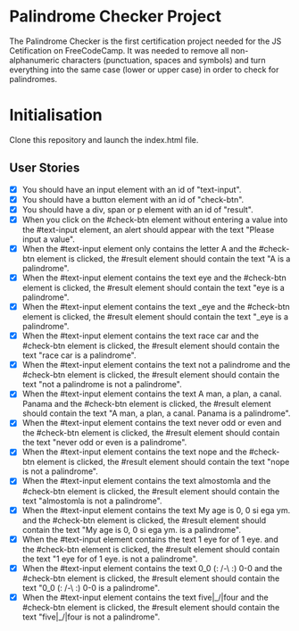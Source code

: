 # Palindrome Checker Project

The Palindrome Checker is the first certification project needed for the JS Cetification on FreeCodeCamp. It was needed to remove all non-alphanumeric characters (punctuation, spaces and symbols) and turn everything into the same case (lower or upper case) in order to check for palindromes.

# Initialisation

Clone this repository and launch the index.html file.

## User Stories

- [x] You should have an input element with an id of "text-input".
- [x] You should have a button element with an id of "check-btn".
- [x] You should have a div, span or p element with an id of "result".
- [x] When you click on the #check-btn element without entering a value into the #text-input element, an alert should appear with the text "Please input a value".
- [x] When the #text-input element only contains the letter A and the #check-btn element is clicked, the #result element should contain the text "A is a palindrome".
- [x] When the #text-input element contains the text eye and the #check-btn element is clicked, the #result element should contain the text "eye is a palindrome".
- [x] When the #text-input element contains the text _eye and the #check-btn element is clicked, the #result element should contain the text "_eye is a palindrome".
- [x] When the #text-input element contains the text race car and the #check-btn element is clicked, the #result element should contain the text "race car is a palindrome".
- [x] When the #text-input element contains the text not a palindrome and the #check-btn element is clicked, the #result element should contain the text "not a palindrome is not a palindrome".
- [x] When the #text-input element contains the text A man, a plan, a canal. Panama and the #check-btn element is clicked, the #result element should contain the text "A man, a plan, a canal. Panama is a palindrome".
- [x] When the #text-input element contains the text never odd or even and the #check-btn element is clicked, the #result element should contain the text "never odd or even is a palindrome".
- [x] When the #text-input element contains the text nope and the #check-btn element is clicked, the #result element should contain the text "nope is not a palindrome".
- [x] When the #text-input element contains the text almostomla and the #check-btn element is clicked, the #result element should contain the text "almostomla is not a palindrome".
- [x] When the #text-input element contains the text My age is 0, 0 si ega ym. and the #check-btn element is clicked, the #result element should contain the text "My age is 0, 0 si ega ym. is a palindrome".
- [x] When the #text-input element contains the text 1 eye for of 1 eye. and the #check-btn element is clicked, the #result element should contain the text "1 eye for of 1 eye. is not a palindrome".
- [x] When the #text-input element contains the text 0_0 (: /-\ :) 0-0 and the #check-btn element is clicked, the #result element should contain the text "0_0 (: /-\ :) 0-0 is a palindrome".
- [x] When the #text-input element contains the text five|\_/|four and the #check-btn element is clicked, the #result element should contain the text "five|\_/|four is not a palindrome".
